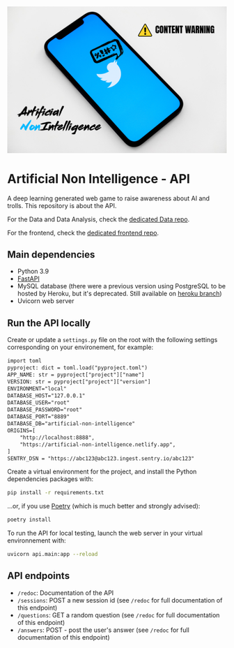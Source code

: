 <img src=/images/Cover_photo_Artifical_NonIntelligence.png>

# Artificial Non Intelligence - API

A deep learning generated web game to raise awareness about AI and trolls.
This repository is about the API.

For the Data and Data Analysis, check the [dedicated Data repo](https://github.com/bolinocroustibat/artificial-non-intelligence-data).

For the frontend, check the [dedicated frontend repo](https://github.com/bolinocroustibat/artificial-non-intelligence-frontend).


## Main dependencies

- Python 3.9
- [FastAPI](https://fastapi.tiangolo.com/)
- MySQL database (there were a previous version using PostgreSQL to be hosted by Heroku, but it's deprecated. Still available on [heroku branch](https://github.com/bolinocroustibat/artificial-non-intelligence-api/tree/heroku))
- Uvicorn web server


## Run the API locally

Create or update a `settings.py` file on the root with the following settings corresponding on your environement, for example:
```
import toml
pyproject: dict = toml.load("pyproject.toml")
APP_NAME: str = pyproject["project"]["name"]
VERSION: str = pyproject["project"]["version"]
ENVIRONMENT="local"
DATABASE_HOST="127.0.0.1"
DATABASE_USER="root"
DATABASE_PASSWORD="root"
DATABASE_PORT="8889"
DATABASE_DB="artificial-non-intelligence"
ORIGINS=[
    "http://localhost:8888",
    "https://artificial-non-intelligence.netlify.app",
]
SENTRY_DSN = "https://abc123@abc123.ingest.sentry.io/abc123"
```

Create a virtual environment for the project, and install the Python dependencies packages with:
```sh
pip install -r requirements.txt
```

...or, if you use [Poetry](https://python-poetry.org/) (which is much better and strongly advised):
```sh
poetry install
```

To run the API for local testing, launch the web server in your virtual environnement with:
```sh
uvicorn api.main:app --reload
```


## API endpoints

- `/redoc`: Documentation of the API
- `/sessions`: POST a new session id (see `/redoc` for full documentation of this endpoint)
- `/questions`: GET a random question (see `/redoc` for full documentation of this endpoint)
- `/answers`: POST - post the user's answer (see `/redoc` for full documentation of this endpoint)
